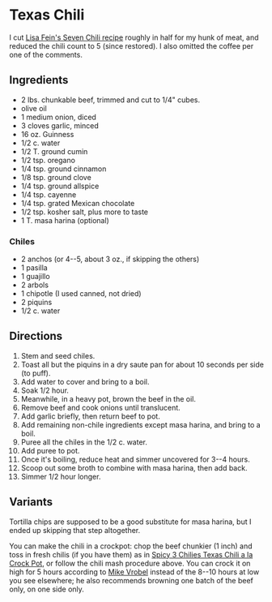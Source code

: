 # Texas Chili

I cut [Lisa Fein's Seven Chili recipe](http://www.amateurgourmet.com/2011/09/lisa-fains-seven-chile-chili.html) roughly in half for my hunk of meat, and reduced the chili count to 5 (since restored).  I also omitted the coffee per one of the comments.

## Ingredients

* 2 lbs. chunkable beef, trimmed and cut to 1/4" cubes.
* olive oil
* 1 medium onion, diced
* 3 cloves garlic, minced
* 16 oz. Guinness
* 1/2 c. water
* 1/2 T. ground cumin
* 1/2 tsp. oregano
* 1/4 tsp. ground cinnamon
* 1/8 tsp. ground clove
* 1/4 tsp. ground allspice
* 1/4 tsp. cayenne
* 1/4 tsp. grated Mexican chocolate
* 1/2 tsp. kosher salt, plus more to taste
* 1 T. masa harina (optional)


### Chiles

* 2 anchos (or 4--5, about 3 oz., if skipping the others)
* 1 pasilla
* 1 guajillo
* 2 arbols
* 1 chipotle (I used canned, not dried)
* 2 piquins
* 1/2 c. water



## Directions

1. Stem and seed chiles.
2. Toast all but the piquins in a dry saute pan for about 10 seconds per side (to puff).
3. Add water to cover and bring to a boil.
4. Soak 1/2 hour.
5. Meanwhile, in a heavy pot, brown the beef in the oil.
6. Remove beef and cook onions until translucent.
7. Add garlic briefly, then return beef to pot.
8. Add remaining non-chile ingredients except masa harina, and bring to a boil.
9. Puree all the chiles in the 1/2 c. water.
10. Add puree to pot.
11. Once it's boiling, reduce heat and simmer uncovered for 3--4 hours.
12. Scoop out some broth to combine with masa harina, then add back.
13. Simmer 1/2 hour longer.

## Variants

Tortilla chips are supposed to be a good substitute for masa harina, but I ended up skipping that step altogether.

You can make the chili in a crockpot: chop the beef chunkier (1 inch) and toss in fresh chilis (if you have them) as in [Spicy 3 Chilies Texas Chili a la Crock Pot](https://www.101cookingfortwo.com/spicy-3-chilies-texas-chili-la-crock/), or follow the chili mash procedure above.  You can crock it on high for 5 hours according to [Mike Vrobel](https://www.dadcooksdinner.com/slow-cooker-texas-red-chili/) instead of the 8--10 hours at low you see elsewhere; he also recommends browning one batch of the beef only, on one side only.
